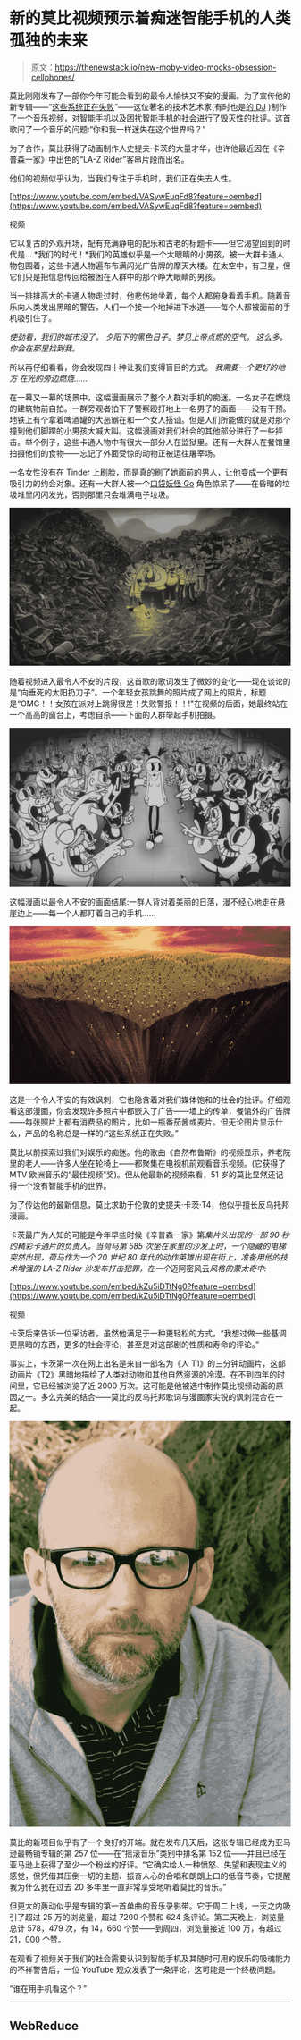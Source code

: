 # 新的莫比视频预示着痴迷智能手机的人类孤独的未来

> 原文：<https://thenewstack.io/new-moby-video-mocks-obsession-cellphones/>

莫比刚刚发布了一部你今年可能会看到的最令人愉快又不安的漫画。为了宣传他的新专辑——“[这些系统正在失败](http://pitchfork.com/reviews/albums/22515-these-systems-are-failing/)”——这位著名的技术艺术家(有时也是[的 DJ](http://moby.com/dj/) )制作了一个音乐视频，对智能手机以及困扰智能手机的社会进行了毁灭性的批评。这首歌问了一个音乐的问题:“你和我一样迷失在这个世界吗？”

为了合作，莫比获得了动画制作人史提夫·卡茨的大量才华，也许他最近因在《辛普森一家》中出色的“LA-Z Rider”客串片段而出名。

他们的视频似乎认为，当我们专注于手机时，我们正在失去人性。

[https://www.youtube.com/embed/VASywEuqFd8?feature=oembed](https://www.youtube.com/embed/VASywEuqFd8?feature=oembed)

视频

它以复古的外观开场，配有充满静电的配乐和古老的标题卡——但它渴望回到的时代是… *我们的时代！*我们的英雄似乎是一个大眼睛的小男孩，被一大群卡通人物包围着，这些卡通人物遍布布满闪光广告牌的摩天大楼。在太空中，有卫星，但它们只是把信息传回给被困在人群中的那个睁大眼睛的男孩。

当一排排高大的卡通人物走过时，他悲伤地坐着，每个人都俯身看着手机。随着音乐向人类发出黑暗的警告，人们一个接一个地掉进下水道——每个人都被面前的手机吸引住了。

*使劲看，我们的城市没了。
夕阳下的黑色日子。梦见上帝点燃的空气。
这么多。你会在那里找到我。*

所以再仔细看看，你会发现四十种让我们变得盲目的方式。
*我需要一个更好的地方*
*在光的旁边燃烧……*

在一幕又一幕的场景中，这幅漫画展示了整个人群对手机的痴迷。一名女子在燃烧的建筑物前自拍。一群旁观者拍下了警察殴打地上一名男子的画面——没有干预。地铁上有个拿着啤酒罐的大恶霸在和一个女人搭讪。但是人们所能做的就是对那个撞到他们脚踝的小男孩大喊大叫。这幅漫画对我们社会的其他部分进行了一些抨击。举个例子，这些卡通人物中有很大一部分人在监狱里。还有一大群人在餐馆里拍摄他们的食物——忘记了外面受惊的动物正被运往屠宰场。

一名女性没有在 Tinder 上刷脸，而是真的刷了她面前的男人，让他变成一个更有吸引力的约会对象。还有一大群人被一个[口袋妖怪 Go](https://thenewstack.io/wild-week-augment-realitys-first-killer-app-pokemon-go/) 角色惊呆了——在昏暗的垃圾堆里闪闪发光，否则那里只会堆满电子垃圾。

![Screenshot from Moby video - Pokemon Go - Are You Lost In The World Like M](img/10b083d92689c3fd7a9c9b9d86c5ac08.png)

随着视频进入最令人不安的片段，这首歌的歌词发生了微妙的变化——现在谈论的是“向垂死的太阳扔刀子”。一个年轻女孩跳舞的照片成了网上的照片，标题是“OMG！！女孩在派对上跳得很差！失败警报！！!"在视频的后面，她最终站在一个高高的窗台上，考虑自杀——下面的人群举起手机拍摄。

![Screenshot from Moby Video - OMG Fail dance cartoon girl - Are You Lost In The World Like Me](img/bff63849580024770a71123b1ae537ba.png)

这幅漫画以最令人不安的画面结尾:一群人背对着美丽的日落，漫不经心地走在悬崖边上——每一个人都盯着自己的手机……

![Screenshot from Moby video - Are You Lost In The World Like Me (animated by Steve Cutts)](img/20cf2e0504e5999ff59020a45ef0edc5.png)

这是一个令人不安的有效讽刺，它也隐含着对我们媒体饱和的社会的批评。仔细观看这部漫画，你会发现许多照片中都嵌入了广告——墙上的传单，餐馆外的广告牌——每张照片上都有消费品的图片，比如一瓶番茄酱或麦片。但无论图片显示什么，产品的名称总是一样的:“这些系统正在失败。”

莫比以前探索过我们对娱乐的痴迷。他的歌曲《自然布鲁斯》的视频显示，养老院里的老人——许多人坐在轮椅上——都聚集在电视机前观看音乐视频。(它获得了 MTV 欧洲音乐的“最佳视频”奖)。但从他最新的视频来看，51 岁的莫比显然还记得一个没有智能手机的世界。

为了传达他的最新信息，莫比求助于伦敦的史提夫·卡茨·T4，他似乎擅长反乌托邦漫画。

卡茨最广为人知的可能是今年早些时候《辛普森一家》第*集片头出现的一部 90 秒的精彩卡通片的负责人。当荷马第 585 次坐在家里的沙发上时，一个隐藏的电梯突然出现，荷马作为一个 20 世纪 80 年代的动作英雄出现在街上，准备用他的技术增强的 LA-Z Rider 沙发车打击犯罪，在一个*迈阿密风云*风格的蒙太奇中:*

[https://www.youtube.com/embed/kZu5iDTtNg0?feature=oembed](https://www.youtube.com/embed/kZu5iDTtNg0?feature=oembed)

视频

卡茨后来告诉一位采访者，虽然他满足于一种更轻松的方式，“我想过做一些基调更黑暗的东西，更多的社会评论，甚至是对这部剧的性质和寿命的评论。”

事实上，卡茨第一次在网上出名是来自一部名为《人 T1》的三分钟动画片，这部动画片《T2》黑暗地描绘了人类对动物和其他自然资源的冷漠。在不到四年的时间里，它已经被浏览了近 2000 万次。这可能是他被选中制作莫比视频动画的原因之一。多么完美的结合——莫比的反乌托邦歌词与漫画家尖锐的讽刺混合在一起。

![Moby (from Wikipedia) ](img/9090f0f9e31d5ba846360521f93cee1d.png)

莫比的新项目似乎有了一个良好的开端。就在发布几天后，这张专辑已经成为亚马逊最畅销专辑的第 257 位——在“摇滚音乐”类别中排名第 152 位——并且已经在亚马逊上获得了至少一个粉丝的好评。“它确实给人一种愤怒、失望和表现主义的感觉，但凭借其压倒一切的主题、振奋人心的合唱和朗朗上口的低音节奏，它提醒我为什么我在过去 20 多年里一直非常享受地听着莫比的音乐。”

但更大的轰动似乎是专辑的第一首单曲的音乐录影带。它于周二上线，一天之内吸引了超过 25 万的浏览量，超过 7200 个赞和 624 条评论。第二天晚上，浏览量总计 578，479 次，有 14，660 个赞——到周四，浏览量接近 100 万，有超过 21，000 个赞。

在观看了视频关于我们的社会需要认识到智能手机及其随时可用的娱乐的吸魂能力的不祥警告后，一位 YouTube 观众发表了一条评论，这可能是一个终极问题。

“谁在用手机看这个？”

* * *

## WebReduce

<svg xmlns:xlink="http://www.w3.org/1999/xlink" viewBox="0 0 68 31" version="1.1"><title>Group</title> <desc>Created with Sketch.</desc></svg>